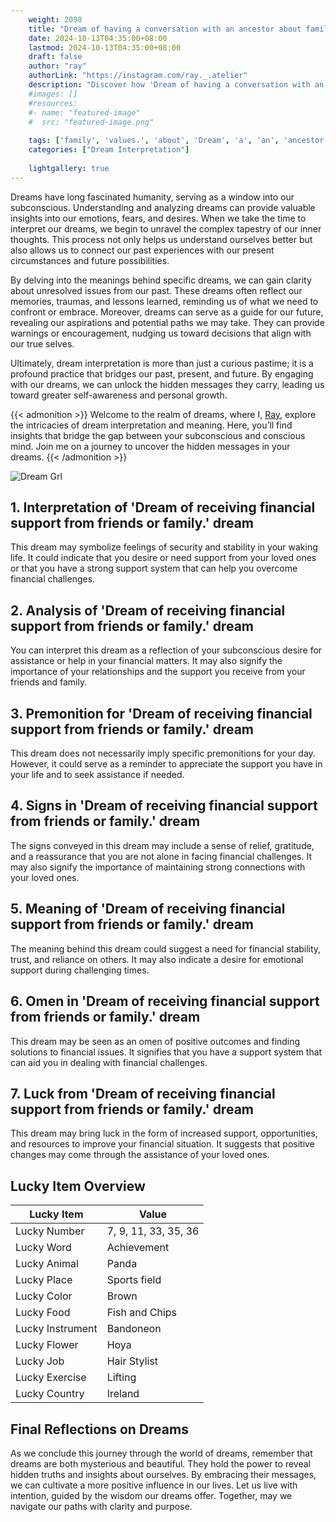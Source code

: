 ```yaml
---
    weight: 2098
    title: "Dream of having a conversation with an ancestor about family values."  # Assuming 'title' column exists
    date: 2024-10-13T04:35:00+08:00
    lastmod: 2024-10-13T04:35:00+08:00
    draft: false
    author: "ray"
    authorLink: "https://instagram.com/ray._.atelier"
    description: "Discover how 'Dream of having a conversation with an ancestor about family values.' can interpret your future and uncover its significant meanings in your life."
    #images: []
    #resources:
    #- name: "featured-image"
    #  src: "featured-image.png"
    
    tags: ['family', 'values.', 'about', 'Dream', 'a', 'an', 'ancestor', 'of', 'conversation', 'with', 'having']
    categories: ["Dream Interpretation"]
    
    lightgallery: true
---
```

    
Dreams have long fascinated humanity, serving as a window into our subconscious. Understanding and analyzing dreams can provide valuable insights into our emotions, fears, and desires. When we take the time to interpret our dreams, we begin to unravel the complex tapestry of our inner thoughts. This process not only helps us understand ourselves better but also allows us to connect our past experiences with our present circumstances and future possibilities.

By delving into the meanings behind specific dreams, we can gain clarity about unresolved issues from our past. These dreams often reflect our memories, traumas, and lessons learned, reminding us of what we need to confront or embrace. Moreover, dreams can serve as a guide for our future, revealing our aspirations and potential paths we may take. They can provide warnings or encouragement, nudging us toward decisions that align with our true selves.

Ultimately, dream interpretation is more than just a curious pastime; it is a profound practice that bridges our past, present, and future. By engaging with our dreams, we can unlock the hidden messages they carry, leading us toward greater self-awareness and personal growth.

{{< admonition >}}
Welcome to the realm of dreams, where I, [Ray](https://instagram.com/ray._.atelier), explore the intricacies of dream interpretation and meaning. Here, you’ll find insights that bridge the gap between your subconscious and conscious mind. Join me on a journey to uncover the hidden messages in your dreams.
{{< /admonition >}}

![Dream Grl](https://cdn.pixabay.com/photo/2017/11/02/03/35/gothic-2910057_1280.jpg "Dream Grl")

## 1. Interpretation of 'Dream of receiving financial support from friends or family.' dream
 This dream may symbolize feelings of security and stability in your waking life. It could indicate that you desire or need support from your loved ones or that you have a strong support system that can help you overcome financial challenges.

## 2. Analysis of 'Dream of receiving financial support from friends or family.' dream
 You can interpret this dream as a reflection of your subconscious desire for assistance or help in your financial matters. It may also signify the importance of your relationships and the support you receive from your friends and family.

## 3. Premonition for 'Dream of receiving financial support from friends or family.' dream
 This dream does not necessarily imply specific premonitions for your day. However, it could serve as a reminder to appreciate the support you have in your life and to seek assistance if needed.

## 4. Signs in 'Dream of receiving financial support from friends or family.' dream
 The signs conveyed in this dream may include a sense of relief, gratitude, and a reassurance that you are not alone in facing financial challenges. It may also signify the importance of maintaining strong connections with your loved ones.

## 5. Meaning of 'Dream of receiving financial support from friends or family.' dream
 The meaning behind this dream could suggest a need for financial stability, trust, and reliance on others. It may also indicate a desire for emotional support during challenging times.

## 6. Omen in 'Dream of receiving financial support from friends or family.' dream
 This dream may be seen as an omen of positive outcomes and finding solutions to financial issues. It signifies that you have a support system that can aid you in dealing with financial challenges.

## 7. Luck from 'Dream of receiving financial support from friends or family.' dream
 This dream may bring luck in the form of increased support, opportunities, and resources to improve your financial situation. It suggests that positive changes may come through the assistance of your loved ones.

## Lucky Item Overview
| Lucky Item          | Value              |
|---------------|--------------------|
| Lucky Number        | 7, 9, 11, 33, 35, 36  |
| Lucky Word          | Achievement |
| Lucky Animal        | Panda |
| Lucky Place         | Sports field     |
| Lucky Color         | Brown     |
| Lucky Food          | Fish and Chips      |
| Lucky Instrument    | Bandoneon |
| Lucky Flower        | Hoya    |
| Lucky Job           | Hair Stylist       |
| Lucky Exercise      | Lifting  |
| Lucky Country       | Ireland    |


##  Final Reflections on Dreams

As we conclude this journey through the world of dreams, remember that dreams are both mysterious and beautiful. They hold the power to reveal hidden truths and insights about ourselves. By embracing their messages, we can cultivate a more positive influence in our lives. Let us live with intention, guided by the wisdom our dreams offer. Together, may we navigate our paths with clarity and purpose.
